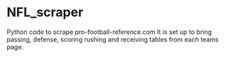 # NFL_scraper
Python code to scrape pro-football-reference.com
It is set up to bring passing, defense, scoring rushing and receiving tables from each teams page.  
